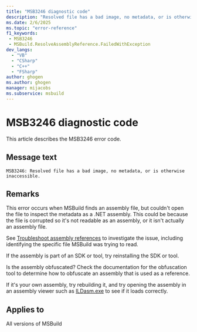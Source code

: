```yaml
---
title: "MSB3246 diagnostic code"
description: "Resolved file has a bad image, no metadata, or is otherwise inaccessible."
ms.date: 2/6/2025
ms.topic: "error-reference"
f1_keywords:
 - MSB3246
 - MSBuild.ResolveAssemblyReference.FailedWithException
dev_langs:
  - "VB"
  - "CSharp"
  - "C++"
  - "FSharp"
author: ghogen
ms.author: ghogen
manager: mijacobs
ms.subservice: msbuild
---
```


# MSB3246 diagnostic code

<!-- :::ErrorDefinitionDescription::: -->
<!-- :::editable-content name="introDescription"::: -->
This article describes the MSB3246 error code.
<!-- :::editable-content-end::: -->

## Message text

`MSB3246: Resolved file has a bad image, no metadata, or is otherwise inaccessible.`

<!-- :::editable-content name="postOutputDescription"::: -->
## Remarks

This error occurs when MSBuild finds an assembly file, but couldn't open the file to inspect the metadata as a .NET assembly. This could be because the file is corrupted so it's not readable as an assembly, or it isn't actually an assembly file.

See [Troubleshoot assembly references](../troubleshoot-assembly-references.md) to investigate the issue, including identifying the specific file MSBuild was trying to read.

If the assembly is part of an SDK or tool, try reinstalling the SDK or tool.

Is the assembly obfuscated? Check the documentation for the obfuscation tool to determine how to obfuscate an assembly that is used as a reference.

If it's your own assembly, try rebuilding it, and try opening the assembly in an assembly viewer such as [ILDasm.exe](/dotnet/framework/tools/ildasm-exe-il-disassembler) to see if it loads correctly.
<!-- :::editable-content-end::: -->
<!-- :::ErrorDefinitionDescription-end::: -->

## Applies to

All versions of MSBuild
